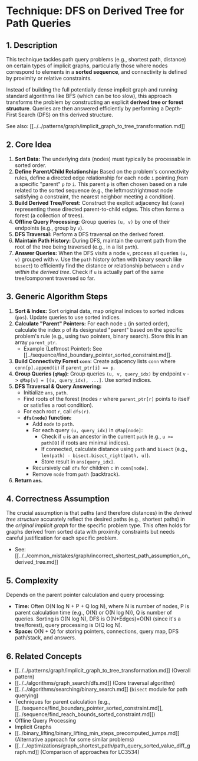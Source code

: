 # Technique: DFS on Derived Tree for Path Queries

## 1. Description

This technique tackles path query problems (e.g., shortest path, distance) on certain types of implicit graphs, particularly those where nodes correspond to elements in a **sorted sequence**, and connectivity is defined by proximity or relative constraints.

Instead of building the full potentially dense implicit graph and running standard algorithms like BFS (which can be too slow), this approach transforms the problem by constructing an explicit **derived tree or forest structure**. Queries are then answered efficiently by performing a Depth-First Search (DFS) on this derived structure.

See also: [[../../patterns/graph/implicit_graph_to_tree_transformation.md]]

## 2. Core Idea

1.  **Sort Data:** The underlying data (nodes) must typically be processable in sorted order.
2.  **Define Parent/Child Relationship:** Based on the problem's connectivity rules, define a directed edge relationship for each node `i` pointing *from* a specific "parent" `p` *to* `i`. This parent `p` is often chosen based on a rule related to the sorted sequence (e.g., the leftmost/rightmost node satisfying a constraint, the nearest neighbor meeting a condition).
3.  **Build Derived Tree/Forest:** Construct the explicit adjacency list (`conn`) representing these directed parent-to-child edges. This often forms a forest (a collection of trees).
4.  **Offline Query Processing:** Group queries `(u, v)` by one of their endpoints (e.g., group by `v`).
5.  **DFS Traversal:** Perform a DFS traversal on the derived forest.
6.  **Maintain Path History:** During DFS, maintain the current path from the root of the tree being traversed (e.g., in a list `path`).
7.  **Answer Queries:** When the DFS visits a node `v`, process all queries `(u, v)` grouped with `v`. Use the `path` history (often with binary search like `bisect`) to efficiently find the distance or relationship between `u` and `v` *within the derived tree*. Check if `u` is actually part of the same tree/component traversed so far.

## 3. Generic Algorithm Steps

1.  **Sort & Index:** Sort original data, map original indices to sorted indices (`pos`). Update queries to use sorted indices.
2.  **Calculate "Parent" Pointers:** For each node `i` (in sorted order), calculate the index `p` of its designated "parent" based on the specific problem's rule (e.g., using two pointers, binary search). Store this in an array `parent_ptr`.
    *   Example (Leftmost Pointer): See [[../sequence/find_boundary_pointer_sorted_constraint.md]].
3.  **Build Connectivity Forest `conn`:** Create adjacency lists `conn` where `conn[p].append(i)` if `parent_ptr[i] == p`.
4.  **Group Queries (`qMap`):** Group queries `(u, v, query_idx)` by endpoint `v` -> `qMap[v] = [(u, query_idx), ...]`. Use sorted indices.
5.  **DFS Traversal & Query Answering:**
    *   Initialize `ans`, `path`.
    *   Find roots of the forest (nodes `r` where `parent_ptr[r]` points to itself or satisfies a root condition).
    *   For each root `r`, call `dfs(r)`.
    *   **`dfs(node)` function:**
        *   Add `node` to `path`.
        *   For each query `(u, query_idx)` in `qMap[node]`:
            *   Check if `u` is an ancestor in the current `path` (e.g., `u >= path[0]` if roots are minimal indices).
            *   If connected, calculate distance using `path` and `bisect` (e.g., `len(path) - bisect.bisect_right(path, u)`).
            *   Store result in `ans[query_idx]`.
        *   Recursively call `dfs` for children `c` in `conn[node]`.
        *   Remove `node` from `path` (backtrack).
6.  **Return `ans`.**

## 4. Correctness Assumption

The crucial assumption is that paths (and therefore distances) in the *derived tree structure* accurately reflect the desired paths (e.g., shortest paths) in the *original implicit graph* for the specific problem type. This often holds for graphs derived from sorted data with proximity constraints but needs careful justification for each specific problem.
*   See: [[../../common_mistakes/graph/incorrect_shortest_path_assumption_on_derived_tree.md]]

## 5. Complexity

Depends on the parent pointer calculation and query processing:
*   **Time:** Often O(N log N + P + Q log N), where N is number of nodes, P is parent calculation time (e.g., O(N) or O(N log N)), Q is number of queries. Sorting is O(N log N), DFS is O(N+Edges)=O(N) (since it's a tree/forest), query processing is O(Q log N).
*   **Space:** O(N + Q) for storing pointers, connections, query map, DFS path/stack, and answers.

## 6. Related Concepts

*   [[../../patterns/graph/implicit_graph_to_tree_transformation.md]] (Overall pattern)
*   [[../../algorithms/graph_search/dfs.md]] (Core traversal algorithm)
*   [[../../algorithms/searching/binary_search.md]] (`bisect` module for path querying)
*   Techniques for parent calculation (e.g., [[../sequence/find_boundary_pointer_sorted_constraint.md]], [[../sequence/find_reach_bounds_sorted_constraint.md]])
*   Offline Query Processing
*   Implicit Graphs
*   [[../binary_lifting/binary_lifting_min_steps_precomputed_jumps.md]] (Alternative approach for some similar problems)
*   [[../../optimizations/graph_shortest_path/path_query_sorted_value_diff_graph.md]] (Comparison of approaches for LC3534) 